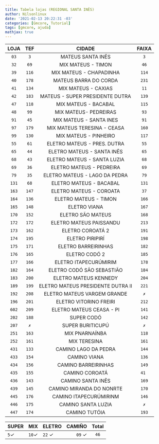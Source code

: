 ```yaml
---
title: Tabela lojas (REGIONAL SANTA INÊS)
author: Nilsonlinux
date: '2021-02-13 20:22:31 -03'
categories: [Gmcore, Tutorial]
tags: [gmcore, ajuda]
mathjax: true
---
```


  |  LOJA | TEF  | CIDADE                            | FAIXA |
  |:-----:|:----:|:---------------------------------:|:-----:|
  | `03`  |`3`   | MATEUS SANTA INÊS                 | `3`   |
  | `32`  |`69`  | MIX MATEUS - TIMON                | `46`  |
  | `39`  |`116` | MIX MATEUS - CHAPADINHA           | `114` |
  | `40`  |`178` | MATEUS BARRA DO CORDA             | `231` |
  | `41`  |`134` | MIX MATEUS - CAXIAS               | `11`  |
  | `42`  |`183` | MATEUS - SUPER PRESIDENTE DUTRA   | `139` |
  | `47`  |`118` | MIX MATEUS - BACABAL              | `115` |
  | `48`  |`99`  | MIX MATEUS- PEDREIRAS             | `93`  |
  | `91`  |`45`  | MIX MATEUS - SANTA INES           | `91`  |
  | `97`  |`179` | MIX MATEUS TERESINA - CEASA       | `160` |
  | `99`  |`130` | MIX MATEUS - PINHEIRO             | `117` |
  | `55`  |`61`  | ELETRO MATEUS - PRES. DUTRA       | `55`  |
  | `65`  |`44`  | ELETRO MATEUS - SANTA INÊS        | `65`  |
  | `68`  |`43`  | ELETRO MATEUS - SANTA LUZIA       | `68`  |
  | `69`  |`36`  | ELETRO MATEUS - PEDREIRA          | `69`  |
  | `79`  |`35`  | ELETRO MATEUS - LAGO DA PEDRA     | `79`  |
  | `131` |`68`  | ELETRO MATEUS - BACABAL           | `131` |
  | `163` |`147` | ELETRO MATEUS - COROATA           | `37`  |
  | `164` |`136` | ELETRO MATEUS - TIMON             | `166` |
  | `165` |`148` | ELETRO VIANA                      | `167` |
  | `170` |`152` | ELETRO SÃO MATEUS                 | `168` |
  | `172` |`172` | ELETRO MATEUS PAISSANDU           | `213` |
  | `173` |`162` | ELETRO COROATÁ 2                  | `191` |
  | `174` |`195` | ELETRO PIRIPIRÍ                   | `198` |
  | `175` |`171` | ELETRO BARREIRINHAS               | `182` |
  | `176` |`165` | ELETRO CODÓ 2                     | `185` |
  | `177` |`166` | ELETRO ITAPECURÚMIRIM             | `178` |
  | `182` |`164` | ELETRO CODÓ SÃO SEBASTIÃO         | `184` |
  | `183` |`200` | ELETRO MATEUS KENNEDY             | `204` |
  | `189` |`199` | ELETRO MATEUS PRESIDENTE DUTRA II | `221` |
  | `192` |`208` | ELETRO MATEUS VARGEM GRANDE       | ` ✗ ` |
  | `196` |`201` | ELETRO VITORINO FREIRI            | `212` |
  | `602` |`209` | ELETRO MATEUS CEASA - PI          | `141` |
  | `202` |`188` | SUPER CODÓ                        | `142` |
  | `207` |` ✗ ` | SUPER BURITICUPÚ                  | ` ✗ ` | 
  | `251` |`163` | MIX PNARNAÍNBA                    | `118` |
  | `252` |`161` | MIX TERESINA                      | `161` |
  | `431` |`133` | CAMINO LAGO DA PEDRA              | `144` |
  | `433` |`154` | CAMINO VIANA                      | `136` |
  | `434` |`156` | CAMINO BARREIRINHAS               | `149` |
  | `435` |`155` | CAMINO COROATÁ                    | `41 ` |
  | `436` |`143` | CAMINO SANTA INÊS                 | `169` |
  | `439` |`145` | CAMINO MIRANDA DO NONRTE          | `170` |
  | `445` |`176` | CAMINO ITAPECURÚMIRINM            | `146` |
  | `446` |`175` | CAMINO SANTA LUZIA                | ` ✗ ` |
  | `447` |`174` | CAMINO TUTÓIA                     | `193` |            

                     

| SUPER | MIX   | ELETRO  | CAMIÑO | Total  |
|-------|-------|:--------|-------:|:------:|
| `5`✓  | `10`✓ | `22` ✓  | `09` ✓ | `46`   |
